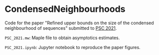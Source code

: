 # CondensedNeighbourhoods

Code for the paper "Refined upper bounds on the size of the condensed neighbourhood of sequences" submitted to <a href="http://www.stringology.org/event/">PSC 2021</a>.

`PSC_2021.mw`: Maple file to obtain asymptotics estimates.  

`PSC_2021.ipynb`: Jupyter notebook to reproduce the paper figures.

